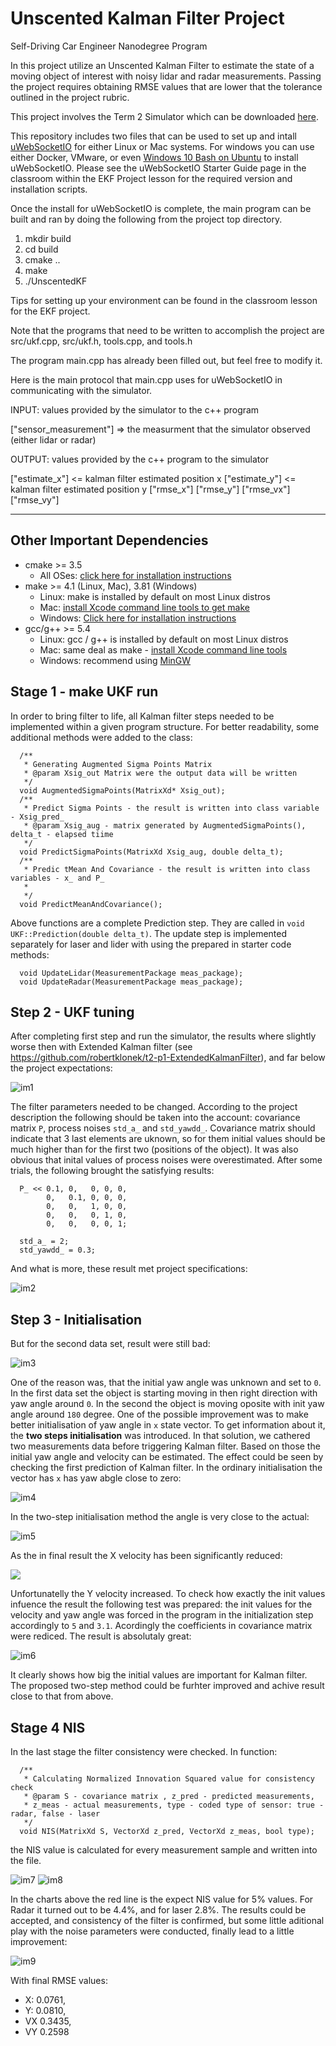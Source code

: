 # Unscented Kalman Filter Project
Self-Driving Car Engineer Nanodegree Program

In this project utilize an Unscented Kalman Filter to estimate the state of a moving object of interest with noisy lidar and radar measurements. Passing the project requires obtaining RMSE values that are lower that the tolerance outlined in the project rubric. 

This project involves the Term 2 Simulator which can be downloaded [here](https://github.com/udacity/self-driving-car-sim/releases).

This repository includes two files that can be used to set up and intall [uWebSocketIO](https://github.com/uWebSockets/uWebSockets) for either Linux or Mac systems. For windows you can use either Docker, VMware, or even [Windows 10 Bash on Ubuntu](https://www.howtogeek.com/249966/how-to-install-and-use-the-linux-bash-shell-on-windows-10/) to install uWebSocketIO. Please see the uWebSocketIO Starter Guide page in the classroom within the EKF Project lesson for the required version and installation scripts.

Once the install for uWebSocketIO is complete, the main program can be built and ran by doing the following from the project top directory.

1. mkdir build
2. cd build
3. cmake ..
4. make
5. ./UnscentedKF

Tips for setting up your environment can be found in the classroom lesson for the EKF project.

Note that the programs that need to be written to accomplish the project are src/ukf.cpp, src/ukf.h, tools.cpp, and tools.h

The program main.cpp has already been filled out, but feel free to modify it.

Here is the main protocol that main.cpp uses for uWebSocketIO in communicating with the simulator.


INPUT: values provided by the simulator to the c++ program

["sensor_measurement"] => the measurment that the simulator observed (either lidar or radar)


OUTPUT: values provided by the c++ program to the simulator

["estimate_x"] <= kalman filter estimated position x
["estimate_y"] <= kalman filter estimated position y
["rmse_x"]
["rmse_y"]
["rmse_vx"]
["rmse_vy"]

---

## Other Important Dependencies
* cmake >= 3.5
  * All OSes: [click here for installation instructions](https://cmake.org/install/)
* make >= 4.1 (Linux, Mac), 3.81 (Windows)
  * Linux: make is installed by default on most Linux distros
  * Mac: [install Xcode command line tools to get make](https://developer.apple.com/xcode/features/)
  * Windows: [Click here for installation instructions](http://gnuwin32.sourceforge.net/packages/make.htm)
* gcc/g++ >= 5.4
  * Linux: gcc / g++ is installed by default on most Linux distros
  * Mac: same deal as make - [install Xcode command line tools](https://developer.apple.com/xcode/features/)
  * Windows: recommend using [MinGW](http://www.mingw.org/)

## Stage 1 - make UKF run
In order to bring filter to life, all Kalman filter steps needed to be implemented within a given program structure. For better readability, some additional methods were added to the class:
```
  /**
   * Generating Augmented Sigma Points Matrix
   * @param Xsig_out Matrix were the output data will be written
   */
  void AugmentedSigmaPoints(MatrixXd* Xsig_out);
  /**
   * Predict Sigma Points - the result is written into class variable - Xsig_pred_
   * @param Xsig_aug - matrix generated by AugmentedSigmaPoints(), delta_t - elapsed tiime
   */
  void PredictSigmaPoints(MatrixXd Xsig_aug, double delta_t);
  /**
   * Predic tMean And Covariance - the result is written into class variables - x_ and P_
   * 
   */
  void PredictMeanAndCovariance();
```
Above functions are a complete Prediction step. They are called in ``void UKF::Prediction(double delta_t)``. The update step is implemented separately for laser and lider with using the prepared in starter code methods: 
```
  void UpdateLidar(MeasurementPackage meas_package);
  void UpdateRadar(MeasurementPackage meas_package);
  ```
  
## Step 2 - UKF tuning
After completing first step and run the simulator, the results where slightly worse then with Extended Kalman filter (see https://github.com/robertklonek/t2-p1-ExtendedKalmanFilter), and far below the project expectations:

![im1](img/first_result.png)

The filter parameters needed to be changed. According to the project description the following should be taken into the account: covariance matrix ``P``, process noises ``std_a_`` and ``std_yawdd_``.  Covariance matrix should indicate that 3 last elements are uknown, so for them initial values should be much higher than for the first two (positions of the object). It was also obvious that inital values of process noises were overestimated. After some trials, the following brought the satisfying results:
```
  P_ << 0.1, 0,   0, 0, 0,
        0,   0.1, 0, 0, 0,
        0,   0,   1, 0, 0,
        0,   0,   0, 1, 0,
        0,   0,   0, 0, 1;

  std_a_ = 2;
  std_yawdd_ = 0.3;
```

And what is more, these result met project specifications:

![im2](img/dataset1_best.png)

## Step 3 - Initialisation

But for the second data set, result were still bad:

![im3](img/dataset2_default.png)

One of the reason was, that the initial yaw angle was unknown and set to ``0``. In the first data set the object is starting moving in then right direction with yaw angle around ``0``. In the second the object is moving oposite with init yaw angle around ``180`` degree. One of the possible improvement was to make better initialisation of yaw angle in ``x`` state vector. To get information about it, the **two steps initialisation** was introduced. In that solution, we cathered two measurements data before triggering Kalman filter. Based on those the initial yaw angle and velocity can be estimated. The effect could be seen by checking the first prediction of Kalman filter. In the ordinary initialisation the vector has ``x`` has yaw abgle close to zero:

![im4](img/dataset2_x_default.png)

In the two-step initialisation method the angle is very close to the actual:

![im5](img/dataset2_x_init.png)

As the in final result the X velocity has been significantly reduced:

![](img/dataset2_second_init.png)

Unfortunatelly the Y velocity increased. To check how exactly the init values infuence the result the following test was prepared: the init values for the velocity and yaw angle was forced in the program in the initialization step accordingly to ``5`` and ``3.1``. Acordingly the coefficients in covariance matrix were rediced. The result is absolutaly great:

![im6](img/data2_manual.png)

It clearly shows how big the initial values are important for Kalman filter. The proposed two-step method could be furhter improved and achive result close to that from above.

## Stage 4 NIS
In the last stage the filter consistency were checked. In function:
```
  /**
   * Calculating Normalized Innovation Squared value for consistency check
   * @param S - covariance matrix , z_pred - predicted measurements, 
   * z_meas - actual measurements, type - coded type of sensor: true - radar, false - laser
   */
  void NIS(MatrixXd S, VectorXd z_pred, VectorXd z_meas, bool type);
```
the NIS value is calculated for every measurement sample and written into the file.

![im7](img/Laser_2.8.png)
![im8](img/Radar_4.4.png)

In the charts above the red line is the expect NIS value for 5% values. For Radar it turned out to be 4.4%, and for laser 2.8%.
The results could be accepted, and consistency of the filter is confirmed, but some little aditional play with the noise parameters were conducted, finally lead to a little improvement:

![im9](img/datase1_2.2_0.34_NIS_4.0_2.8.png)

With final RMSE values:
* X: 0.0761, 
* Y: 0.0810, 
* VX 0.3435, 
* VY 0.2598


